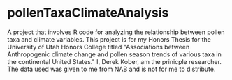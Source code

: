 # pollenTaxaClimateAnalysis
A project that involves R code for analyzing the relationship between pollen taxa and climate variables. 
This project is for my Honors Thesis for the University of Utah Honors College titled "Associations between Anthropogenic climate change and pollen season trends of various taxa in the continental United States."
I, Derek Kober, am the prinicple researcher. 
The data used was given to me from NAB and is not for me to distribute.
